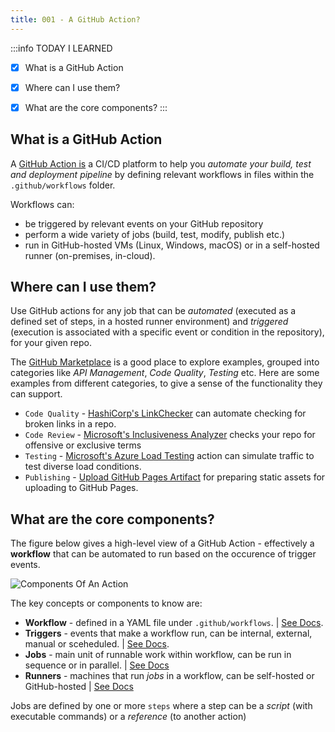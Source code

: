 ```yaml
---
title: 001 - A GitHub Action?
---
```


:::info TODAY I LEARNED
 - [x] What is a GitHub Action
 - [x] Where can I use them?
 - [x] What are the core components?
:::


## What is a GitHub Action

A [GitHub Action is](https://docs.github.com/en/actions/learn-github-actions/understanding-github-actions) a CI/CD platform to help you _automate your build, test and deployment pipeline_ by defining relevant workflows in files within the `.github/workflows` folder.

Workflows can:
 - be triggered by relevant events on your GitHub repository
 - perform a wide variety of jobs (build, test, modify, publish etc.)
 - run in GitHub-hosted VMs (Linux, Windows, macOS) or in a self-hosted runner (on-premises, in-cloud).


## Where can I use them?

Use GitHub actions for any job that can be _automated_ (executed as a defined set of steps, in a hosted runner environment) and _triggered_ (execution is associated with a specific event or condition in the repository), for your given repo.

The [GitHub Marketplace](https://github.com/marketplace?category=&query=&type=actions&verification=) is a good place to explore examples, grouped into categories like _API Management_, _Code Quality_, _Testing_ etc. Here are some examples from different categories, to give a sense of the functionality they can support.

 - `Code Quality` - [HashiCorp's LinkChecker](https://github.com/marketplace/actions/hashicorp-s-link-checker) can automate checking for broken links in a repo.
 - `Code Review` - [Microsoft's Inclusiveness Analyzer](https://github.com/marketplace/actions/inclusiveness-analyzer) checks your repo for offensive or exclusive terms
 - `Testing` - [Microsoft's Azure Load Testing](https://github.com/marketplace/actions/azure-load-testing) action can simulate traffic to test diverse load conditions.
 - `Publishing` - [Upload GitHub Pages Artifact](https://github.com/marketplace/actions/upload-github-pages-artifact) for preparing static assets for uploading to GitHub Pages.

## What are the core components?

The figure below gives a high-level view of a GitHub Action - effectively a **workflow** that can be automated to run based on the occurence of trigger events.

![Components Of An Action](https://docs.github.com/assets/cb-25535/images/help/images/overview-actions-simple.png)

The key concepts or components to know are:
 * **Workflow** - defined in a YAML file under `.github/workflows`. | [See Docs](https://docs.github.com/en/actions/using-workflows/about-workflows).
 * **Triggers** - events that make a workflow run, can be internal, external, manual or sceheduled. | [See Docs](https://docs.github.com/en/actions/using-workflows/events-that-trigger-workflows).
 * **Jobs** - main unit of runnable work within workflow, can be run in sequence or in parallel. | [See Docs](https://docs.github.com/en/actions/using-jobs/using-jobs-in-a-workflow)
 * **Runners** - machines that run _jobs_ in a workflow, can be self-hosted or GitHub-hosted | [See Docs](https://docs.github.com/en/actions/using-github-hosted-runners/about-github-hosted-runners#supported-runners-and-hardware-resources)

Jobs are defined by one or more `steps` where a step can be a _script_ (with executable commands) or a _reference_ (to another action)

